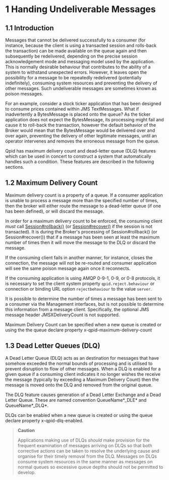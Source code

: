 # <span class="header-section-number">1</span> Handing Undeliverable Messages

## <span class="header-section-number">1.1</span> Introduction

Messages that cannot be delivered successfully to a consumer (for
instance, because the client is using a transacted session and
rolls-back the transaction) can be made available on the queue again and
then subsequently be redelivered, depending on the precise session
acknowledgement mode and messaging model used by the application. This
is normally desirable behaviour that contributes to the ability of a
system to withstand unexpected errors. However, it leaves open the
possibility for a message to be repeatedly redelivered (potentially
indefinitely), consuming system resources and preventing the delivery of
other messages. Such undeliverable messages are sometimes known as
poison messages.

For an example, consider a stock ticker application that has been
designed to consume prices contained within JMS TextMessages. What if
inadvertently a BytesMessage is placed onto the queue? As the ticker
application does not expect the BytesMessage, its processing might fail
and cause it to roll-back the transaction, however the default behavior
of the Broker would mean that the BytesMessage would be delivered over
and over again, preventing the delivery of other legitimate messages,
until an operator intervenes and removes the erroneous message from the
queue.

Qpid has maximum delivery count and dead-letter queue (DLQ) features
which can be used in concert to construct a system that automatically
handles such a condition. These features are described in the following
sections.

## <span class="header-section-number">1.2</span> Maximum Delivery Count

Maximum delivery count is a property of a queue. If a consumer
application is unable to process a message more than the specified
number of times, then the broker will either route the message to a
dead-letter queue (if one has been defined), or will discard the
message.

In order for a maximum delivery count to be enforced, the consuming
client *must* call
[Session\#rollback()](&oracleJeeDocUrl;javax/jms/Session.html#rollback())
(or
[Session\#recover()](&oracleJeeDocUrl;javax/jms/Session.html#recover())
if the session is not transacted). It is during the Broker's processing
of Session\#rollback() (or Session\#recover()) that if a message has
been seen at least the maximum number of times then it will move the
message to the DLQ or discard the message.

If the consuming client fails in another manner, for instance, closes
the connection, the message will not be re-routed and consumer
application will see the same poison message again once it reconnects.

If the consuming application is using AMQP 0-9-1, 0-9, or 0-8 protocols,
it is necessary to set the client system property
`qpid.reject.behaviour` or connection or binding URL option
`rejectbehaviour` to the value `server`.

It is possible to determine the number of times a message has been sent
to a consumer via the Management interfaces, but is not possible to
determine this information from a message client. Specifically, the
optional JMS message header JMSXDeliveryCount is not supported.

Maximum Delivery Count can be specified when a new queue is created or
using the the queue declare property x-qpid-maximum-delivery-count

## <span class="header-section-number">1.3</span> Dead Letter Queues (DLQ)

A Dead Letter Queue (DLQ) acts as an destination for messages that have
somehow exceeded the normal bounds of processing and is utilised to
prevent disruption to flow of other messages. When a DLQ is enabled for
a given queue if a consuming client indicates it no longer wishes the
receive the message (typically by exceeding a Maximum Delivery Count)
then the message is moved onto the DLQ and removed from the original
queue.

The DLQ feature causes generation of a Dead Letter Exchange and a Dead
Letter Queue. These are named convention QueueName*\_DLE* and
QueueName*\_DLQ*.

DLQs can be enabled when a new queue is created or using the queue
declare property x-qpid-dlq-enabled.

> **Caution**
>
> Applications making use of DLQs *should* make provision for the
> frequent examination of messages arriving on DLQs so that both
> corrective actions can be taken to resolve the underlying cause and
> organise for their timely removal from the DLQ. Messages on DLQs
> consume system resources in the same manner as messages on normal
> queues so excessive queue depths should not be permitted to develop.
